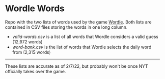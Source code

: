 # Wordle Words

Repo with the two lists of words used by the game [Wordle](https://www.powerlanguage.co.uk/wordle/). Both lists are contained in CSV files storing the words in one long column.

- *valid-words.csv* is a list of all words that Wordle considers a valid guess (12,972 words)
- *word-bank.csv* is the list of words that Wordle selects the daily word from (2,315 words)

---

These lists are accurate as of 2/7/22, but probably won't be once NYT officially takes over the game.